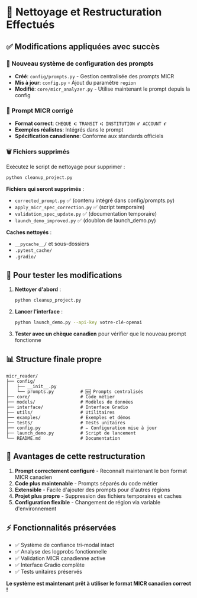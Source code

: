 # 🔄 Nettoyage et Restructuration Effectués

## ✅ Modifications appliquées avec succès

### 📁 Nouveau système de configuration des prompts
- **Créé**: `config/prompts.py` - Gestion centralisée des prompts MICR
- **Mis à jour**: `config.py` - Ajout du paramètre `region` 
- **Modifié**: `core/micr_analyzer.py` - Utilise maintenant le prompt depuis la config

### 🎯 Prompt MICR corrigé
- **Format correct**: `CHEQUE ⑆ TRANSIT ⑆ INSTITUTION ⑈ ACCOUNT ⑈`
- **Exemples réalistes**: Intégrés dans le prompt
- **Spécification canadienne**: Conforme aux standards officiels

### 🗑️ Fichiers supprimés
Exécutez le script de nettoyage pour supprimer :
```bash
python cleanup_project.py
```

**Fichiers qui seront supprimés** :
- `corrected_prompt.py` ✅ (contenu intégré dans config/prompts.py)
- `apply_micr_spec_correction.py` ✅ (script temporaire)
- `validation_spec_update.py` ✅ (documentation temporaire)
- `launch_demo_improved.py` ✅ (doublon de launch_demo.py)

**Caches nettoyés** :
- `__pycache__/` et sous-dossiers
- `.pytest_cache/`
- `.gradio/`

## 🚀 Pour tester les modifications

1. **Nettoyer d'abord** :
   ```bash
   python cleanup_project.py
   ```

2. **Lancer l'interface** :
   ```bash
   python launch_demo.py --api-key votre-clé-openai
   ```

3. **Tester avec un chèque canadien** pour vérifier que le nouveau prompt fonctionne

## 📊 Structure finale propre

```
micr_reader/
├── config/
│   ├── __init__.py
│   └── prompts.py          # 🆕 Prompts centralisés
├── core/                   # Code métier
├── models/                 # Modèles de données  
├── interface/              # Interface Gradio
├── utils/                  # Utilitaires
├── examples/               # Exemples et démos
├── tests/                  # Tests unitaires
├── config.py               # ✏️ Configuration mise à jour
├── launch_demo.py          # Script de lancement
└── README.md               # Documentation
```

## 🎯 Avantages de cette restructuration

1. **Prompt correctement configuré** - Reconnaît maintenant le bon format MICR canadien
2. **Code plus maintenable** - Prompts séparés du code métier
3. **Extensible** - Facile d'ajouter des prompts pour d'autres régions
4. **Projet plus propre** - Suppression des fichiers temporaires et caches
5. **Configuration flexible** - Changement de région via variable d'environnement

## ⚡ Fonctionnalités préservées

- ✅ Système de confiance tri-modal intact
- ✅ Analyse des logprobs fonctionnelle  
- ✅ Validation MICR canadienne active
- ✅ Interface Gradio complète
- ✅ Tests unitaires préservés

**Le système est maintenant prêt à utiliser le format MICR canadien correct !**
